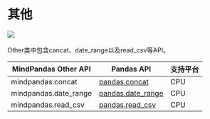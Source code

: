 # 其他

<a href="https://gitee.com/mindspore/docs/blob/master/docs/mindpandas/docs/source_zh_cn/mindpandas.Others.md" target="_blank"><img src="https://mindspore-website.obs.cn-north-4.myhuaweicloud.com/website-images/r2.0/resource/_static/logo_source.png"></a>&nbsp;&nbsp;

Other类中包含cancat、date_range以及read_csv等API。

| MindPandas Other API | Pandas API                                                                                                                              | 支持平台 |
| -------------- |-----------------------------------------------------------------------------------------------------------------------------------------------| ------------------- |
| mindpandas.concat         | [pandas.concat](https://pandas.pydata.org/pandas-docs/version/1.3.5/reference/api/pandas.concat.html?highlight=concat#pandas.concat)                 | CPU                 |                                  |
| mindpandas.date_range     | [pandas.date_range](https://pandas.pydata.org/pandas-docs/version/1.3.5/reference/api/pandas.date_range.html?highlight=date_range#pandas.date_range) | CPU                 |                                  |
| mindpandas.read_csv       | [pandas.read_csv](https://pandas.pydata.org/pandas-docs/version/1.3.5/reference/api/pandas.read_csv.html?highlight=read_csv#pandas.read_csv)         | CPU                 |                                  |